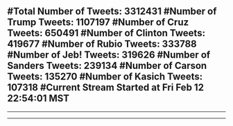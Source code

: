 #Total Number of Tweets: 3312431 
#Number of Trump Tweets: 1107197
#Number of Cruz Tweets: 650491
#Number of Clinton Tweets: 419677
#Number of Rubio Tweets: 333788
#Number of Jeb! Tweets: 319626
#Number of Sanders Tweets: 239134
#Number of Carson Tweets: 135270
#Number of Kasich Tweets: 107318
#Current Stream Started at Fri Feb 12 22:54:01 MST
---
---
---
